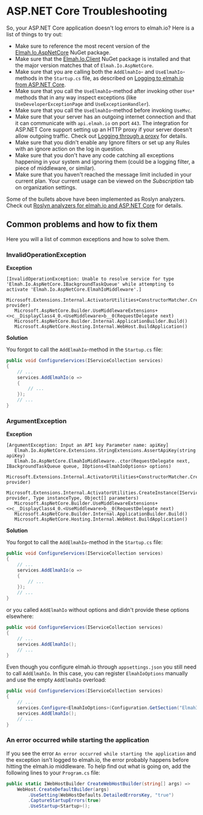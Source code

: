 # ASP.NET Core Troubleshooting

So, your ASP.NET Core application doesn't log errors to elmah.io? Here is a list of things to try out:

- Make sure to reference the most recent version of the <a href="https://www.nuget.org/packages/elmah.io.aspnetcore/" target="_blank" rel="noopener noreferrer">Elmah.Io.AspNetCore</a> NuGet package.
- Make sure that the <a href="https://www.nuget.org/packages/Elmah.Io.Client/" target="_blank" rel="noopener noreferrer">Elmah.Io.Client</a> NuGet package is installed and that the major version matches that of `Elmah.Io.AspNetCore`.
- Make sure that you are calling both the `AddElmahIo`- and `UseElmahIo`-methods in the `Startup.cs` file, as described on [Logging to elmah.io from ASP.NET Core](/logging-to-elmah-io-from-aspnet-core/).
- Make sure that you call the `UseElmahIo`-method after invoking other `Use*` methods that in any way inspect exceptions (like `UseDeveloperExceptionPage` and `UseExceptionHandler`).
- Make sure that you call the `UseElmahIo`-method before invoking `UseMvc`.
- Make sure that your server has an outgoing internet connection and that it can communicate with `api.elmah.io` on port `443`. The integration for ASP.NET Core support setting up an HTTP proxy if your server doesn't allow outgoing traffic. Check out [Logging through a proxy](/logging-to-elmah-io-from-aspnet-core/#logging-through-a-proxy) for details.
- Make sure that you didn't enable any Ignore filters or set up any Rules with an ignore action on the log in question.
- Make sure that you don't have any code catching all exceptions happening in your system and ignoring them (could be a logging filter, a piece of middleware, or similar).
- Make sure that you haven't reached the message limit included in your current plan. Your current usage can be viewed on the *Subscription* tab on organization settings.

<div class="alert alert-primary">
    <div class="row">
        <div class="col-auto align-self-start">
            <div class="fa fa-lightbulb"></div>
        </div>
        <div class="col">Some of the bullets above have been implemented as Roslyn analyzers. Check out <a href="/roslyn-analyzers-for-elmah-io-and-aspnet-core/">Roslyn analyzers for elmah.io and ASP.NET Core</a> for details.</div>
    </div>
</div>

## Common problems and how to fix them

Here you will a list of common exceptions and how to solve them.

### InvalidOperationException

**Exception**

```
[InvalidOperationException: Unable to resolve service for type 'Elmah.Io.AspNetCore.IBackgroundTaskQueue' while attempting to activate 'Elmah.Io.AspNetCore.ElmahIoMiddleware'.]
   Microsoft.Extensions.Internal.ActivatorUtilities+ConstructorMatcher.CreateInstance(IServiceProvider provider)
   Microsoft.AspNetCore.Builder.UseMiddlewareExtensions+<>c__DisplayClass4_0.<UseMiddleware>b__0(RequestDelegate next)
   Microsoft.AspNetCore.Builder.Internal.ApplicationBuilder.Build()
   Microsoft.AspNetCore.Hosting.Internal.WebHost.BuildApplication()
```

**Solution**

You forgot to call the `AddElmahIo`-method in the `Startup.cs` file:

```csharp
public void ConfigureServices(IServiceCollection services)
{
    // ...
    services.AddElmahIo(o =>
    {
        // ...
    });
    // ...
}
```

### ArgumentException

**Exception**

```
[ArgumentException: Input an API key Parameter name: apiKey]
   Elmah.Io.AspNetCore.Extensions.StringExtensions.AssertApiKey(string apiKey)
   Elmah.Io.AspNetCore.ElmahIoMiddleware..ctor(RequestDelegate next, IBackgroundTaskQueue queue, IOptions<ElmahIoOptions> options)
   Microsoft.Extensions.Internal.ActivatorUtilities+ConstructorMatcher.CreateInstance(IServiceProvider provider)
   Microsoft.Extensions.Internal.ActivatorUtilities.CreateInstance(IServiceProvider provider, Type instanceType, Object[] parameters)
   Microsoft.AspNetCore.Builder.UseMiddlewareExtensions+<>c__DisplayClass4_0.<UseMiddleware>b__0(RequestDelegate next)
   Microsoft.AspNetCore.Builder.Internal.ApplicationBuilder.Build()
   Microsoft.AspNetCore.Hosting.Internal.WebHost.BuildApplication()
```

**Solution**

You forgot to call the `AddElmahIo`-method in the `Startup.cs` file:

```csharp
public void ConfigureServices(IServiceCollection services)
{
    // ...
    services.AddElmahIo(o =>
    {
        // ...
    });
    // ...
}
```

or you called `AddElmahIo` without options and didn't provide these options elsewhere:

```csharp
public void ConfigureServices(IServiceCollection services)
{
    // ...
    services.AddElmahIo();
    // ...
}
```

Even though you configure elmah.io through `appsettings.json` you still need to call `AddElmahIo`. In this case, you can register `ElmahIoOptions` manually and use the empty `AddElmahIo` overload:

```csharp
public void ConfigureServices(IServiceCollection services)
{
    // ...
    services.Configure<ElmahIoOptions>(Configuration.GetSection("ElmahIo"));
    services.AddElmahIo();
    // ...
}
```

### An error occurred while starting the application

If you see the error `An error occurred while starting the application` and the exception isn't logged to elmah.io, the error probably happens before hitting the elmah.io middleware. To help find out what is going on, add the following lines to your `Program.cs` file:

```csharp
public static IWebHostBuilder CreateWebHostBuilder(string[] args) =>
    WebHost.CreateDefaultBuilder(args)
        .UseSetting(WebHostDefaults.DetailedErrorsKey, "true")
        .CaptureStartupErrors(true)
        .UseStartup<Startup>();
```
